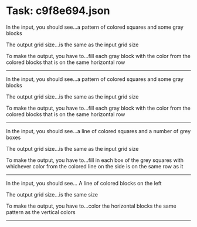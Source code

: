# Task: c9f8e694.json

In the input, you should see...a pattern of colored squares and some gray blocks

The output grid size...is the same as the input grid size

To make the output, you have to...fill each gray block with the color from the colored blocks that is on the same horizontal row

---

In the input, you should see...a pattern of colored squares and some gray blocks

The output grid size...is the same as the input grid size

To make the output, you have to...fill each gray block with the color from the colored blocks that is on the same horizontal row

---

In the input, you should see...a line of colored squares and a number of grey boxes

The output grid size...is the same as the input grid size

To make the output, you have to...fill in each box of the grey squares with whichever color from the colored line on the side is on the same row as it

---

In the input, you should see... A line of colored blocks on the left

The output grid size...is the same size

To make the output, you have to...color the horizontal blocks the same pattern as the vertical colors

---


